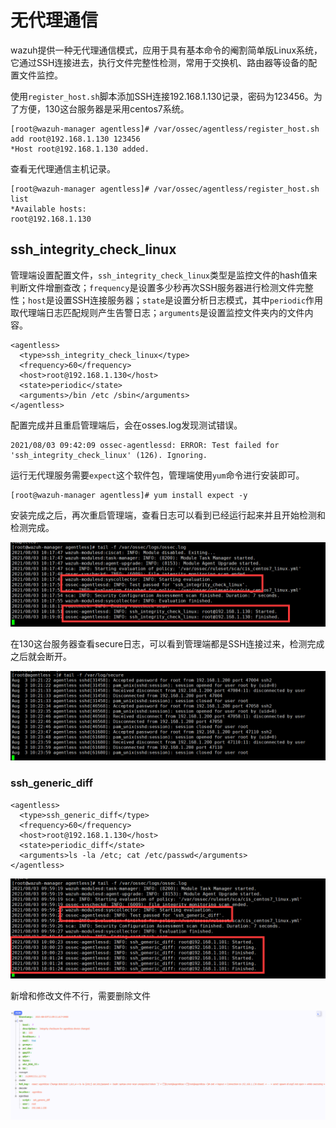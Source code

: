# 无代理通信

wazuh提供一种无代理通信模式，应用于具有基本命令的阉割简单版Linux系统，它通过SSH连接进去，执行文件完整性检测，常用于交换机、路由器等设备的配置文件监控。

使用`register_host.sh`脚本添加SSH连接192.168.1.130记录，密码为123456。为了方便，130这台服务器是采用centos7系统。

```text
[root@wazuh-manager agentless]# /var/ossec/agentless/register_host.sh add root@192.168.1.130 123456
*Host root@192.168.1.130 added.
```

查看无代理通信主机记录。

```text
[root@wazuh-manager agentless]# /var/ossec/agentless/register_host.sh list
*Available hosts: 
root@192.168.1.130
```

## ssh\_integrity\_check\_linux

管理端设置配置文件，`ssh_integrity_check_linux`类型是监控文件的hash值来判断文件增删查改；`frequency`是设置多少秒再次SSH服务器进行检测文件完整性；`host`是设置SSH连接服务器；`state`是设置分析日志模式，其中`periodic`作用取代理端日志匹配规则产生告警日志；`arguments`是设置监控文件夹内的文件内容。

```text
<agentless>
  <type>ssh_integrity_check_linux</type>
  <frequency>60</frequency>
  <host>root@192.168.1.130</host>
  <state>periodic</state>
  <arguments>/bin /etc /sbin</arguments>
</agentless>
```

配置完成并且重启管理端后，会在osses.log发现测试错误。

```text
2021/08/03 09:42:09 ossec-agentlessd: ERROR: Test failed for 'ssh_integrity_check_linux' (126). Ignoring.
```

运行无代理服务需要`expect`这个软件包，管理端使用`yum`命令进行安装即可。

```text
[root@wazuh-manager agentless]# yum install expect -y
```

安装完成之后，再次重启管理端，查看日志可以看到已经运行起来并且开始检测和检测完成。

![](../../../.gitbook/assets/image%20%28196%29.png)

在130这台服务器查看secure日志，可以看到管理端都是SSH连接过来，检测完成之后就会断开。

![](../../../.gitbook/assets/image%20%28195%29.png)





### ssh\_generic\_diff

```text
<agentless>
  <type>ssh_generic_diff</type>
  <frequency>60</frequency>
  <host>root@192.168.1.130</host>
  <state>periodic_diff</state>
  <arguments>ls -la /etc; cat /etc/passwd</arguments>
</agentless>
```



![](../../../.gitbook/assets/image%20%28191%29.png)

新增和修改文件不行，需要删除文件

![](../../../.gitbook/assets/image%20%28200%29.png)





